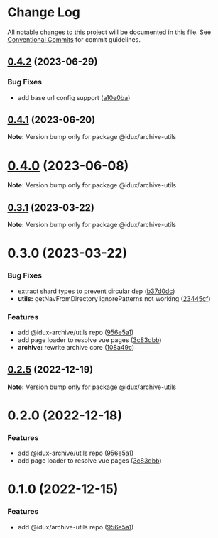 # Change Log

All notable changes to this project will be documented in this file.
See [Conventional Commits](https://conventionalcommits.org) for commit guidelines.

## [0.4.2](https://github.com/IDuxFE/archive/compare/v0.4.0...v0.4.2) (2023-06-29)

### Bug Fixes

- add base url config support ([a10e0ba](https://github.com/IDuxFE/archive/commit/a10e0ba3344c6f9826a7116c6e63698829a07d0b))

## [0.4.1](https://github.com/IDuxFE/archive/compare/v0.4.0...v0.4.1) (2023-06-20)

**Note:** Version bump only for package @idux/archive-utils

# [0.4.0](https://github.com/IDuxFE/archive/compare/v0.3.1...v0.4.0) (2023-06-08)

**Note:** Version bump only for package @idux/archive-utils

## [0.3.1](https://github.com/IDuxFE/archive/compare/v0.3.0...v0.3.1) (2023-03-22)

**Note:** Version bump only for package @idux/archive-utils

# 0.3.0 (2023-03-22)

### Bug Fixes

- extract shard types to prevent circular dep ([b37d0dc](https://github.com/IDuxFE/archive/commit/b37d0dc5f498150167605add2882e3805bb73862))
- **utils:** getNavFromDirectory ignorePatterns not working ([23445cf](https://github.com/IDuxFE/archive/commit/23445cfd0c27ad27c6839ba0bafa1ebd7d74e56c))

### Features

- add @idux-archive/utils repo ([956e5a1](https://github.com/IDuxFE/archive/commit/956e5a118a03609edc1b3e6447407903c8e61e1d))
- add page loader to resolve vue pages ([3c83dbb](https://github.com/IDuxFE/archive/commit/3c83dbbbc3c11527fd1edc19bd4c7a1b2c4c546a))
- **archive:** rewrite archive core ([108a49c](https://github.com/IDuxFE/archive/commit/108a49c4957080f162a664c6a32ed51ac64d9bd5))

## [0.2.5](https://github.com/IDuxFE/archive/compare/v0.2.4...v0.2.5) (2022-12-19)

**Note:** Version bump only for package @idux/archive-utils

# 0.2.0 (2022-12-18)

### Features

- add @idux-archive/utils repo ([956e5a1](https://github.com/IDuxFE/archive/commit/956e5a118a03609edc1b3e6447407903c8e61e1d))
- add page loader to resolve vue pages ([3c83dbb](https://github.com/IDuxFE/archive/commit/3c83dbbbc3c11527fd1edc19bd4c7a1b2c4c546a))

# 0.1.0 (2022-12-15)

### Features

- add @idux/archive-utils repo ([956e5a1](https://github.com/IDuxFE/archive/commit/956e5a118a03609edc1b3e6447407903c8e61e1d))
